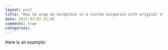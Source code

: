```yaml
---
layout: post
title: "How to wrap an exception in a custom exception with original stacktrace and re-raise?"
date: 2012-03-07 22:00
comments: true
categories: 
---
```


Here is an example:



